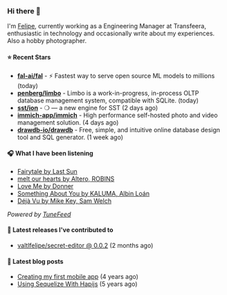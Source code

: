 ### Hi there 👋

I'm [Felipe](https://felipevm.com), currently working as a Engineering Manager at Transfeera, enthusiastic in technology and occasionally write about my experiences. Also a hobby photographer.

#### ⭐ Recent Stars
- **[fal-ai/fal](https://github.com/fal-ai/fal)** - ⚡ Fastest way to serve open source ML models to millions (today)
- **[penberg/limbo](https://github.com/penberg/limbo)** - Limbo is a work-in-progress, in-process OLTP database management system, compatible with SQLite. (today)
- **[sst/ion](https://github.com/sst/ion)** - ❍ — a new engine for SST (2 days ago)
- **[immich-app/immich](https://github.com/immich-app/immich)** - High performance self-hosted photo and video management solution. (4 days ago)
- **[drawdb-io/drawdb](https://github.com/drawdb-io/drawdb)** - Free, simple, and intuitive online database design tool and SQL generator. (1 week ago)

#### 🎧 What I have been listening
- [Fairytale by Last Sun](https://open.spotify.com/track/3dlwhEZtSg1PKtGY22J1Pm)
- [melt our hearts by Altero, ROBINS](https://open.spotify.com/track/6AZom6uv7YvTA3dlUIYKfZ)
- [Love Me by Donner](https://open.spotify.com/track/0DPFWlzSaX1srrzwOBzASh)
- [Something About You by KALUMA, Albin Loán](https://open.spotify.com/track/375PkXz9Een9TVmGB08ASr)
- [Déjà Vu by Mike Key, Sam Welch](https://open.spotify.com/track/2g3KzOS6AGRCUL4tJ5QFdI)

_Powered by [TuneFeed](https://tunefeed.app?ref=valtlfelipe-gh-profile)_ 

#### 🚀 Latest releases I've contributed to


- [valtlfelipe/secret-editor @ 0.0.2](https://github.com/valtlfelipe/secret-editor/releases/tag/0.0.2) (2 months ago)

#### 📄 Latest blog posts
- [Creating my first mobile app](https://felipevm.com/posts/creating-my-first-mobile-app/) (4 years ago)
- [Using Sequelize With Hapijs](https://felipevm.com/posts/using-sequelize-with-hapijs/) (5 years ago)
